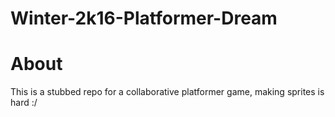 # Winter-2k16-Platformer-Dream

# About
This is a stubbed repo for a collaborative platformer game, making sprites is hard :/
